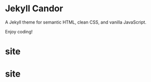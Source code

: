 # Jekyll Candor

A Jekyll theme for semantic HTML, clean CSS, and vanilla JavaScript.

Enjoy coding!
# site
# site

